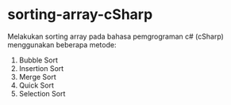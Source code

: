 # sorting-array-cSharp
Melakukan sorting array pada bahasa pemgrograman c# (cSharp) menggunakan beberapa metode:
1. Bubble Sort
2. Insertion Sort
3. Merge Sort
4. Quick Sort
5. Selection Sort
